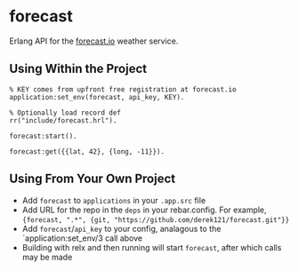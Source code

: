 # forecast

Erlang API for the [forecast.io](https://developer.forecast.io/) weather service.

## Using Within the Project

```
% KEY comes from upfront free registration at forecast.io
application:set_env(forecast, api_key, KEY).

% Optionally load record def
rr("include/forecast.hrl").

forecast:start().

forecast:get({{lat, 42}, {long, -11}}).                                   
```

## Using From Your Own Project
* Add `forecast` to `applications` in your `.app.src` file
* Add URL for the repo in the `deps` in your rebar.config. For example, `{forecast, ".*", {git, "https://github.com/derek121/forecast.git"}}`
* Add `forecast`/`api_key` to your config, analagous to the `application:set_env/3 call above
* Building with relx and then running will start `forecast`, after which calls may be made


